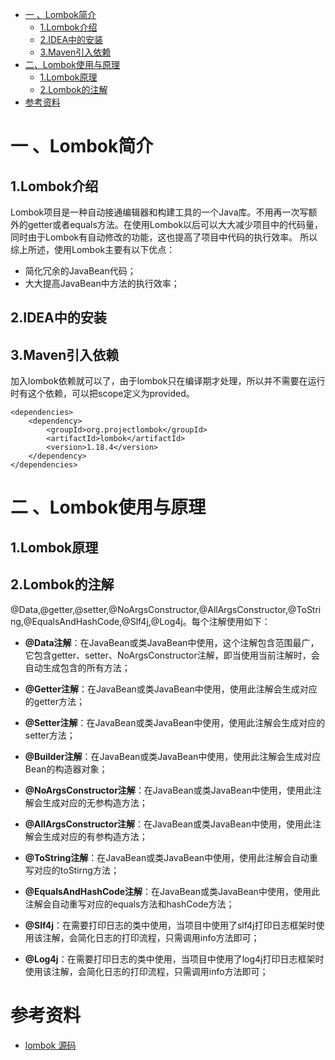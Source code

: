 <!-- GFM-TOC -->
* [一 、Lombok简介](#一-Lombok简介)
    * [1.Lombok介绍](#1Lombok介绍)
    * [2.IDEA中的安装](#2IDEA中的安装)
    * [3.Maven引入依赖](#3Maven引入依赖)
* [二、Lombok使用与原理](#二-Lombok使用与原理)
    * [1.Lombok原理](#1Lombok原理)
    * [2.Lombok的注解](#2Lombok的注解)
* [参考资料](#参考资料)
<!-- GFM-TOC -->

# 一 、Lombok简介

## 1.Lombok介绍
Lombok项目是一种自动接通编辑器和构建工具的一个Java库。不用再一次写额外的getter或者equals方法。在使用Lombok以后可以大大减少项目中的代码量，同时由于Lombok有自动修改的功能，这也提高了项目中代码的执行效率。
所以综上所述，使用Lombok主要有以下优点：
- 简化冗余的JavaBean代码；
- 大大提高JavaBean中方法的执行效率；

## 2.IDEA中的安装

## 3.Maven引入依赖
加入lombok依赖就可以了，由于lombok只在编译期才处理，所以并不需要在运行时有这个依赖，可以把scope定义为provided。
```
<dependencies>
    <dependency>
        <groupId>org.projectlombok</groupId>
        <artifactId>lombok</artifactId>
        <version>1.18.4</version>
    </dependency>
</dependencies>
```



# 二 、Lombok使用与原理

## 1.Lombok原理

## 2.Lombok的注解

@Data,@getter,@setter,@NoArgsConstructor,@AllArgsConstructor,@ToString,@EqualsAndHashCode,@Slf4j,@Log4j。每个注解使用如下：

- **@Data注解**：在JavaBean或类JavaBean中使用，这个注解包含范围最广，它包含getter、setter、NoArgsConstructor注解，即当使用当前注解时，会自动生成包含的所有方法；

- **@Getter注解**：在JavaBean或类JavaBean中使用，使用此注解会生成对应的getter方法；

- **@Setter注解**：在JavaBean或类JavaBean中使用，使用此注解会生成对应的setter方法；

- **@Builder注解**：在JavaBean或类JavaBean中使用，使用此注解会生成对应Bean的构造器对象；

- **@NoArgsConstructor注解**：在JavaBean或类JavaBean中使用，使用此注解会生成对应的无参构造方法；

- **@AllArgsConstructor注解**：在JavaBean或类JavaBean中使用，使用此注解会生成对应的有参构造方法；

- **@ToString注解**：在JavaBean或类JavaBean中使用，使用此注解会自动重写对应的toStirng方法；

- **@EqualsAndHashCode注解**：在JavaBean或类JavaBean中使用，使用此注解会自动重写对应的equals方法和hashCode方法；

- **@Slf4j**：在需要打印日志的类中使用，当项目中使用了slf4j打印日志框架时使用该注解，会简化日志的打印流程，只需调用info方法即可；

- **@Log4j**：在需要打印日志的类中使用，当项目中使用了log4j打印日志框架时使用该注解，会简化日志的打印流程，只需调用info方法即可；

# 参考资料
- [lombok 源码](https://github.com/rzwitserloot/lombok)